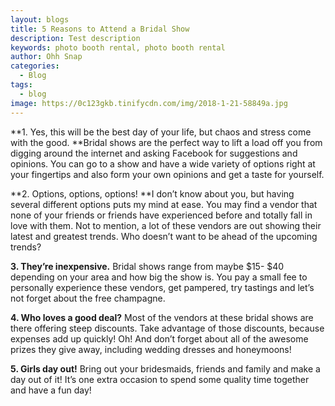 ```yaml
---
layout: blogs
title: 5 Reasons to Attend a Bridal Show
description: Test description
keywords: photo booth rental, photo booth rental
author: Ohh Snap
categories:
  - Blog
tags:
  - blog
image: https://0c123gkb.tinifycdn.com/img/2018-1-21-58849a.jpg
---
```

**1\. Yes, this will be the best day of your life, but chaos and stress come with the good.&nbsp;**Bridal shows are the perfect way to lift a load off you from digging around the internet and asking Facebook for suggestions and opinions. You can go to a show and have a wide variety of options right at your fingertips and also form your own opinions and get a taste for yourself.

**2\. Options, options, options\!&nbsp;**I don’t know about you, but having several different options puts my mind at ease. You may find a vendor that none of your friends or friends have experienced before and totally fall in love with them. Not to mention, a lot of these vendors are out showing their latest and greatest trends. Who doesn’t want to be ahead of the upcoming trends?

**3\. They’re inexpensive.**&nbsp;Bridal shows range from maybe $15- $40 depending on your area and how big the show is. You pay a small fee to personally experience these vendors, get pampered, try tastings and let’s not forget about the free champagne.

**4\. Who loves a good deal?**&nbsp;Most of the vendors at these bridal shows are there offering steep discounts. Take advantage of those discounts, because expenses add up quickly\! Oh\! And don’t forget about all of the awesome prizes they give away, including wedding dresses and honeymoons\!

**5\. Girls day out\!**&nbsp;Bring out your bridesmaids, friends and family and make a day out of it\! It’s one extra occasion to spend some quality time together and have a fun day\!
